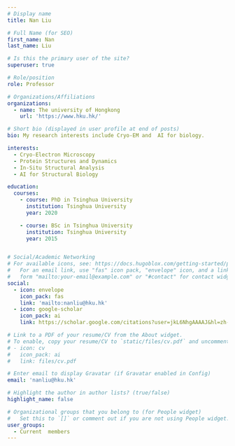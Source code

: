 ```yaml
---
# Display name
title: Nan Liu

# Full Name (for SEO)
first_name: Nan
last_name: Liu

# Is this the primary user of the site?
superuser: true

# Role/position
role: Professor 

# Organizations/Affiliations
organizations:
  - name: The university of Hongkong
    url: 'https://www.hku.hk/'

# Short bio (displayed in user profile at end of posts)
bio: My research interests include Cryo-EM and  AI for biology.

interests:
  - Cryo-Electron Microscopy
  - Protein Structures and Dynamics
  - In-Situ Structural Analysis
  - AI for Structural Biology

education:
  courses:
    - course: PhD in Tsinghua University
      institution: Tsinghua University
      year: 2020

    - course: BSc in Tsinghua University
      institution: Tsinghua University
      year: 2015


# Social/Academic Networking
# For available icons, see: https://docs.hugoblox.com/getting-started/page-builder/#icons
#   For an email link, use "fas" icon pack, "envelope" icon, and a link in the
#   form "mailto:your-email@example.com" or "#contact" for contact widget.
social:
  - icon: envelope
    icon_pack: fas
    link: 'mailto:nanliu@hku.hk'
  - icon: google-scholar
    icon_pack: ai
    link: https://scholar.google.com/citations?user=jkL6NhgAAAAJ&hl=zh-CN

# Link to a PDF of your resume/CV from the About widget.
# To enable, copy your resume/CV to `static/files/cv.pdf` and uncomment the lines below.
# - icon: cv
#   icon_pack: ai
#   link: files/cv.pdf

# Enter email to display Gravatar (if Gravatar enabled in Config)
email: 'nanliu@hku.hk'

# Highlight the author in author lists? (true/false)
highlight_name: false

# Organizational groups that you belong to (for People widget)
#   Set this to `[]` or comment out if you are not using People widget.
user_groups:
  - Current  members
---
```


